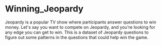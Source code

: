 # Winning_Jeopardy
Jeopardy is a popular TV show where participants answer questions to win money. Let's say you want to compete on Jeopardy, and you're looking for any edge you can get to win. This is a dataset of Jeopardy questions to figure out some patterns in the questions that could help win the game.
